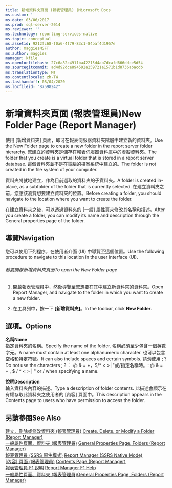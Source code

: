 ```yaml
---
title: 新增資料夾頁面 (報表管理員) |Microsoft Docs
ms.custom: ''
ms.date: 03/06/2017
ms.prod: sql-server-2014
ms.reviewer: ''
ms.technology: reporting-services-native
ms.topic: conceptual
ms.assetid: 9212fc68-f0a6-4f79-83c1-84baf4d1957e
author: maggiesMSFT
ms.author: maggies
manager: kfile
ms.openlocfilehash: 27c6a82c4911ba42215d4ab7dcafd666ddce5d54
ms.sourcegitcommit: ad4d92dce894592a259721a1571b1d8736abacdb
ms.translationtype: MT
ms.contentlocale: zh-TW
ms.lasthandoff: 08/04/2020
ms.locfileid: "87598242"
---
```

# <a name="new-folder-page-report-manager"></a><span data-ttu-id="a97d2-102">新增資料夾頁面 (報表管理員)</span><span class="sxs-lookup"><span data-stu-id="a97d2-102">New Folder Page (Report Manager)</span></span>
  <span data-ttu-id="a97d2-103">使用 [新增資料夾] 頁面，即可在報表伺服器資料夾階層中建立新的資料夾。</span><span class="sxs-lookup"><span data-stu-id="a97d2-103">Use the New Folder page to create a new folder in the report server folder hierarchy.</span></span> <span data-ttu-id="a97d2-104">您建立的資料夾是儲存在報表伺服器資料庫中的虛擬資料夾。</span><span class="sxs-lookup"><span data-stu-id="a97d2-104">The folder that you create is a virtual folder that is stored in a report server database.</span></span> <span data-ttu-id="a97d2-105">這個資料夾並不是在電腦的檔案系統中建立的。</span><span class="sxs-lookup"><span data-stu-id="a97d2-105">The folder is not created in the file system of your computer.</span></span>  
  
 <span data-ttu-id="a97d2-106">資料夾將就地建立，作為目前選取的資料夾的子資料夾。</span><span class="sxs-lookup"><span data-stu-id="a97d2-106">A folder is created in-place, as a subfolder of the folder that is currently selected.</span></span> <span data-ttu-id="a97d2-107">在建立資料夾之前，您應該瀏覽想要建立資料夾的位置。</span><span class="sxs-lookup"><span data-stu-id="a97d2-107">Before creating a folder, you should navigate to the location where you want to create the folder.</span></span>  
  
 <span data-ttu-id="a97d2-108">在建立資料夾之後，可以透過資料夾的 [一般] 屬性頁來修改其名稱和描述。</span><span class="sxs-lookup"><span data-stu-id="a97d2-108">After you create a folder, you can modify its name and description through the General properties page of the folder.</span></span>  
  
## <a name="navigation"></a><span data-ttu-id="a97d2-109">導覽</span><span class="sxs-lookup"><span data-stu-id="a97d2-109">Navigation</span></span>  
 <span data-ttu-id="a97d2-110">您可以使用下列程序，在使用者介面 (UI) 中導覽至這個位置。</span><span class="sxs-lookup"><span data-stu-id="a97d2-110">Use the following procedure to navigate to this location in the user interface (UI).</span></span>  
  
###### <a name="to-open-the-new-folder-page"></a><span data-ttu-id="a97d2-111">若要開啟新增資料夾頁面</span><span class="sxs-lookup"><span data-stu-id="a97d2-111">To open the New Folder page</span></span>  
  
1.  <span data-ttu-id="a97d2-112">開啟報表管理員中，然後導覽至您想要在其中建立新資料夾的資料夾。</span><span class="sxs-lookup"><span data-stu-id="a97d2-112">Open Report Manager, and navigate to the folder in which you want to create a new folder.</span></span>  
  
2.  <span data-ttu-id="a97d2-113">在工具列中，按一下 **[新增資料夾]**。</span><span class="sxs-lookup"><span data-stu-id="a97d2-113">In the toolbar, click **New Folder**.</span></span>  
  
## <a name="options"></a><span data-ttu-id="a97d2-114">選項。</span><span class="sxs-lookup"><span data-stu-id="a97d2-114">Options</span></span>  
 <span data-ttu-id="a97d2-115">**名稱**</span><span class="sxs-lookup"><span data-stu-id="a97d2-115">**Name**</span></span>  
 <span data-ttu-id="a97d2-116">指定資料夾的名稱。</span><span class="sxs-lookup"><span data-stu-id="a97d2-116">Specify the name of the folder.</span></span> <span data-ttu-id="a97d2-117">名稱必須至少包含一個英數字元。</span><span class="sxs-lookup"><span data-stu-id="a97d2-117">A name must contain at least one alphanumeric character.</span></span> <span data-ttu-id="a97d2-118">也可以包含空格和特定符號。</span><span class="sxs-lookup"><span data-stu-id="a97d2-118">It can also include spaces and certain symbols.</span></span> <span data-ttu-id="a97d2-119">請勿使用 ; ?</span><span class="sxs-lookup"><span data-stu-id="a97d2-119">Do not use the characters ; ?</span></span> <span data-ttu-id="a97d2-120">： \@ & = +，$/\* \< > |"或/指定名稱時。</span><span class="sxs-lookup"><span data-stu-id="a97d2-120">: \@ & = + , $ / \* \< > | " or / when specifying a name.</span></span>  
  
 <span data-ttu-id="a97d2-121">**說明**</span><span class="sxs-lookup"><span data-stu-id="a97d2-121">**Description**</span></span>  
 <span data-ttu-id="a97d2-122">輸入資料夾內容的描述。</span><span class="sxs-lookup"><span data-stu-id="a97d2-122">Type a description of folder contents.</span></span> <span data-ttu-id="a97d2-123">此描述會顯示在有權存取此資料夾之使用者的 [內容] 頁面中。</span><span class="sxs-lookup"><span data-stu-id="a97d2-123">This description appears in the Contents page to users who have permission to access the folder.</span></span>  
  
## <a name="see-also"></a><span data-ttu-id="a97d2-124">另請參閱</span><span class="sxs-lookup"><span data-stu-id="a97d2-124">See Also</span></span>  
 <span data-ttu-id="a97d2-125">[建立、刪除或修改資料夾 &#40;報表管理員&#41;](report-server/create-delete-or-modify-a-folder-report-manager.md) </span><span class="sxs-lookup"><span data-stu-id="a97d2-125">[Create, Delete, or Modify a Folder &#40;Report Manager&#41;](report-server/create-delete-or-modify-a-folder-report-manager.md) </span></span>  
 <span data-ttu-id="a97d2-126">[一般屬性頁面、資料夾 &#40;報表管理員&#41;](../../2014/reporting-services/general-properties-page-folders-report-manager.md) </span><span class="sxs-lookup"><span data-stu-id="a97d2-126">[General Properties Page, Folders &#40;Report Manager&#41;](../../2014/reporting-services/general-properties-page-folders-report-manager.md) </span></span>  
 <span data-ttu-id="a97d2-127">[報表管理員 &#40;SSRS 原生模式&#41;](../../2014/reporting-services/report-manager-ssrs-native-mode.md) </span><span class="sxs-lookup"><span data-stu-id="a97d2-127">[Report Manager  &#40;SSRS Native Mode&#41;](../../2014/reporting-services/report-manager-ssrs-native-mode.md) </span></span>  
 <span data-ttu-id="a97d2-128">[[內容] 頁面 &#40;報表管理員&#41;](../../2014/reporting-services/contents-page-report-manager.md) </span><span class="sxs-lookup"><span data-stu-id="a97d2-128">[Contents Page &#40;Report Manager&#41;](../../2014/reporting-services/contents-page-report-manager.md) </span></span>  
 <span data-ttu-id="a97d2-129">[報表管理員 F1 說明](../../2014/reporting-services/report-manager-f1-help.md) </span><span class="sxs-lookup"><span data-stu-id="a97d2-129">[Report Manager F1 Help](../../2014/reporting-services/report-manager-f1-help.md) </span></span>  
 [<span data-ttu-id="a97d2-130">一般屬性頁面、資料夾 &#40;報表管理員&#41;</span><span class="sxs-lookup"><span data-stu-id="a97d2-130">General Properties Page, Folders &#40;Report Manager&#41;</span></span>](../../2014/reporting-services/general-properties-page-folders-report-manager.md)  
  
  
